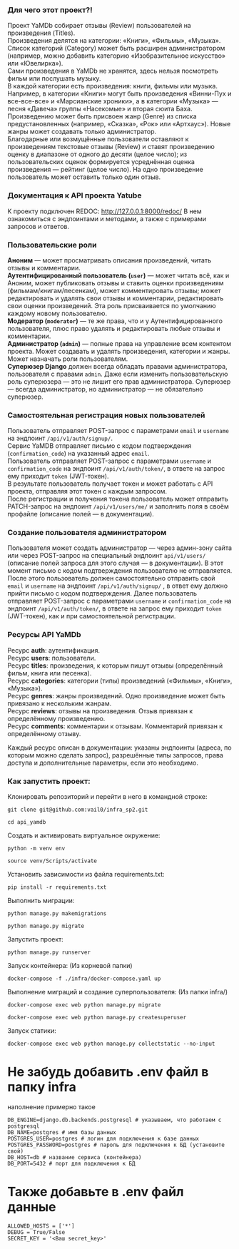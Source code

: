 ### Для чего этот проект?!
Проект YaMDb собирает отзывы (Review) пользователей на произведения (Titles).  
Произведения делятся на категории: «Книги», «Фильмы», «Музыка». Список категорий (Category) может быть расширен администратором (например, можно добавить категорию «Изобразительное искусство» или «Ювелирка»).  
Сами произведения в YaMDb не хранятся, здесь нельзя посмотреть фильм или послушать музыку.  
В каждой категории есть произведения: книги, фильмы или музыка. Например, в категории «Книги» могут быть произведения «Винни-Пух и все-все-все» и «Марсианские хроники», а в категории «Музыка» — песня «Давеча» группы «Насекомые» и вторая сюита Баха.  
Произведению может быть присвоен жанр (Genre) из списка предустановленных (например, «Сказка», «Рок» или «Артхаус»). Новые жанры может создавать только администратор.  
Благодарные или возмущённые пользователи оставляют к произведениям текстовые отзывы (Review) и ставят произведению оценку в диапазоне от одного до десяти (целое число); из пользовательских оценок формируется усреднённая оценка произведения — рейтинг (целое число). На одно произведение пользователь может оставить только один отзыв.

### Документация к API проекта Yatube

К проекту подключен REDOC: http://127.0.0.1:8000/redoc/
В нем ознакомиться с эндпоинтами и методами, а также с примерами запросов и ответов.


### Пользовательские роли
**Аноним** — может просматривать описания произведений, читать отзывы и комментарии.  
**Аутентифицированный пользователь (```user```)** — может читать всё, как и Аноним, может публиковать отзывы и ставить оценки произведениям (фильмам/книгам/песенкам), может комментировать отзывы; может редактировать и удалять свои отзывы и комментарии, редактировать свои оценки произведений. Эта роль присваивается по умолчанию каждому новому пользователю.  
**Модератор (```moderator```)** — те же права, что и у Аутентифицированного пользователя, плюс право удалять и редактировать любые отзывы и комментарии.  
**Администратор (```admin```)** — полные права на управление всем контентом проекта. Может создавать и удалять произведения, категории и жанры. Может назначать роли пользователям.  
**Суперюзер Django** должен всегда обладать правами администратора, пользователя с правами ```admin```. Даже если изменить пользовательскую роль суперюзера — это не лишит его прав администратора. Суперюзер — всегда администратор, но администратор — не обязательно суперюзер.

### Самостоятельная регистрация новых пользователей  
Пользователь отправляет POST-запрос с параметрами ```email``` и ```username``` на эндпоинт ```/api/v1/auth/signup/```.  
Сервис YaMDB отправляет письмо с кодом подтверждения (```confirmation_code```) на указанный адрес ```email```.  
Пользователь отправляет POST-запрос с параметрами ```username``` и ```confirmation_code``` на эндпоинт ```/api/v1/auth/token/```, в ответе на запрос ему приходит ```token``` (JWT-токен).  
В результате пользователь получает токен и может работать с API проекта, отправляя этот токен с каждым запросом.  
После регистрации и получения токена пользователь может отправить PATCH-запрос на эндпоинт ```/api/v1/users/me/``` и заполнить поля в своём профайле (описание полей — в документации).

### Создание пользователя администратором
Пользователя может создать администратор — через админ-зону сайта или через POST-запрос на специальный эндпоинт ```api/v1/users/``` (описание полей запроса для этого случая — в документации). В этот момент письмо с кодом подтверждения пользователю не отправляется.  
После этого пользователь должен самостоятельно отправить свой ```email``` и ```username``` на эндпоинт ```/api/v1/auth/signup/``` , в ответ ему должно прийти письмо с кодом подтверждения.
Далее пользователь отправляет POST-запрос с параметрами ```username``` и ```confirmation_code``` на эндпоинт ```/api/v1/auth/token/```, в ответе на запрос ему приходит ```token``` (JWT-токен), как и при самостоятельной регистрации.

### Ресурсы API YaMDb
Ресурс **auth**: аутентификация.  
Ресурс **users**: пользователи.  
Ресурс **titles**: произведения, к которым пишут отзывы (определённый фильм, книга или песенка).  
Ресурс **categories**: категории (типы) произведений («Фильмы», «Книги», «Музыка»).  
Ресурс **genres**: жанры произведений. Одно произведение может быть привязано к нескольким жанрам.  
Ресурс **reviews**: отзывы на произведения. Отзыв привязан к определённому произведению.  
Ресурс **comments**: комментарии к отзывам. Комментарий привязан к определённому отзыву.  

Каждый ресурс описан в документации: указаны эндпоинты (адреса, по которым можно сделать запрос), разрешённые типы запросов, права доступа и дополнительные параметры, если это необходимо.  

### Как запустить проект:

Клонировать репозиторий и перейти в него в командной строке:

```
git clone git@github.com:vail0/infra_sp2.git
```

```
cd api_yamdb
```

Cоздать и активировать виртуальное окружение:

```
python -m venv env
```

```
source venv/Scripts/activate
```

Установить зависимости из файла requirements.txt:

```
pip install -r requirements.txt
```

Выполнить миграции:

```
python manage.py makemigrations
```

```
python manage.py migrate
```

Запустить проект:

```
python manage.py runserver
```

Запуск контейнера:
(Из корневой папки)
```
docker-compose -f ./infra/docker-compose.yaml up
```

Выполнение миграций и создание суперпользователя:
(Из папки infra/)
```
docker-compose exec web python manage.py migrate
```

```
docker-compose exec web python manage.py createsuperuser
```

Запуск статики:
```
docker-compose exec web python manage.py collectstatic --no-input
```

# Не забудь добавить .env файл в папку infra 
наполнение примерно такое
```
DB_ENGINE=django.db.backends.postgresql # указываем, что работаем с postgresql
DB_NAME=postgres # имя базы данных
POSTGRES_USER=postgres # логин для подключения к базе данных
POSTGRES_PASSWORD=postgres # пароль для подключения к БД (установите свой)
DB_HOST=db # название сервиса (контейнера)
DB_PORT=5432 # порт для подключения к БД
```

# Также добавьте в .env файл данные
```
ALLOWED_HOSTS = ['*']
DEBUG = True/False
SECRET_KEY = '<Ваш secret_key>'
```